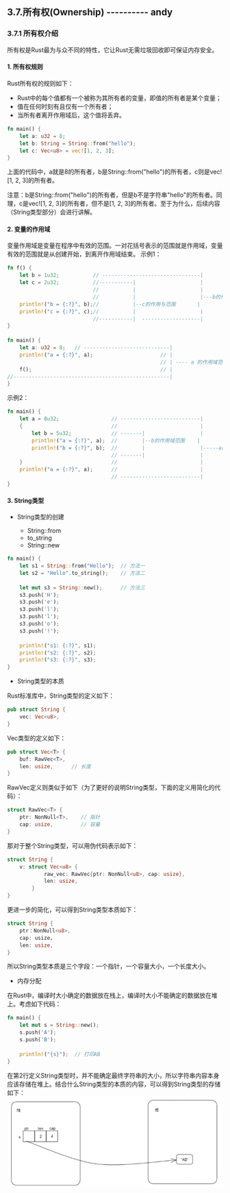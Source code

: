 ## 3.7.所有权(Ownership) ---------- andy
### 3.7.1 所有权介绍
所有权是Rust最为与众不同的特性，它让Rust无需垃圾回收即可保证内存安全。

#### 1. 所有权规则

Rust所有权的规则如下：

- Rust中的每个值都有一个被称为其所有者的变量，即值的所有者是某个变量；
- 值在任何时刻有且仅有一个所有者；
- 当所有者离开作用域后，这个值将丢弃。
```Rust
fn main() {
    let a: u32 = 8;
    let b: String = String::from("hello");
    let c: Vec<u8> = vec![1, 2, 3];
}
```

上面的代码中，a就是8的所有者，b是String::from("hello")的所有者，c则是vec![1, 2, 3]的所有者。

注意：b是String::from("hello")的所有者，但是b不是字符串"hello"的所有者。同理，c是vec![1, 2, 3]的所有者，但不是[1, 2, 3]的所有者。至于为什么，后续内容（String类型部分）会进行讲解。

#### 2. 变量的作用域
变量作用域是变量在程序中有效的范围。一对花括号表示的范围就是作用域，变量有效的范围就是从创建开始，到离开作用域结束。
示例1：
```Rust
fn f() {
    let b = 1u32;           // --------------------------------|
    let c = 2u32;           //-----------|                     |             
                            //           |                     |
                            //           |                     |---b的作用域范围
    println!("b = {:?}", b);//           |--c的作用与范围       |
    println!("c = {:?}", c);//           |                     |
                            //-----------|  -------------------|         
}

fn main() {
    let a: u32 = 8;   // ----------------------------|
    println!("a = {:?}", a);                      // |
                                                  // | ---- a 的作用域范围
    f();                                          // |
//---------------------------------------------------|
}
```

示例2：
```Rust
fn main() {
    let a = 8u32;                 // --------------------------|
    {                             //                           |
        let b = 5u32;             // -------|                  |
        println!("a = {:?}", a);  //        |--b的作用域范围    |
        println!("b = {:?}", b);  //        |                  |-----a的作用域范围
                                  // -------|                  |
    }                             //                           |
    println!("a = {:?}", a);      //                           |
                                  // --------------------------|
}
```

#### 3. String类型

- String类型的创建

  - String::from
  - to_string
  - String::new
```Rust
fn main() {
    let s1 = String::from("Hello");  // 方法一
    let s2 = "Hello".to_string();    // 方法二

    let mut s3 = String::new();      // 方法三
    s3.push('H');
    s3.push('e');
    s3.push('l');
    s3.push('l');
    s3.push('o');
    s3.push('!');

    println!("s1: {:?}", s1);
    println!("s2: {:?}", s2);
    println!("s3: {:?}", s3);
}
```

- String类型的本质

Rust标准库中，String类型的定义如下：
```Rust
pub struct String {
    vec: Vec<u8>,
}
```
Vec类型的定义如下：
```Rust
pub struct Vec<T> {
    buf: RawVec<T>,  
    len: usize,      // 长度
}
```
RawVec定义则类似于如下（为了更好的说明String类型，下面的定义用简化的代码）：
```Rust
struct RawVec<T> {
    ptr: NonNull<T>,    // 指针
    cap: usize,         // 容量
}
```
那对于整个String类型，可以用伪代码表示如下：
```Rust
struct String {
    v: struct Vec<u8> {
            raw_vec: RawVec{ptr: NonNull<u8>, cap: usize},
            len: usize,
        }
}
```
更进一步的简化，可以得到String类型本质如下：
```Rust
struct String {
    ptr：NonNull<u8>, 
    cap: usize，
    len: usize,
}
```
所以String类型本质是三个字段：一个指针，一个容量大小，一个长度大小。

- 内存分配

在Rust中，编译时大小确定的数据放在栈上，编译时大小不能确定的数据放在堆上。考虑如下代码：
```Rust
fn main() {
    let mut s = String::new();
    s.push('A');
    s.push('B');

    println!("{s}");  // 打印AB
}
```
在第2行定义String类型时，并不能确定最终字符串的大小，所以字符串内容本身应该存储在堆上。结合什么String类型的本质的内容，可以得到String类型的存储如下：
![注释](../../assets/5.png)
